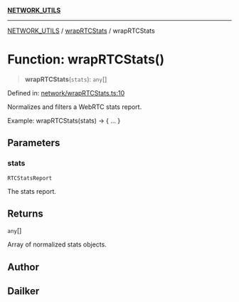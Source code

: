 [**NETWORK_UTILS**](../../README.md)

***

[NETWORK_UTILS](../../README.md) / [wrapRTCStats](../README.md) / wrapRTCStats

# Function: wrapRTCStats()

> **wrapRTCStats**(`stats`): `any`[]

Defined in: [network/wrapRTCStats.ts:10](https://github.com/dailker/everyutil-js/blob/b3e269da55b7d96c15eb37e98c5c4f6b94f05f6f/src/network/wrapRTCStats.ts#L10)

Normalizes and filters a WebRTC stats report.

Example: wrapRTCStats(stats) → { ... }

## Parameters

### stats

`RTCStatsReport`

The stats report.

## Returns

`any`[]

Array of normalized stats objects.

## Author

## Dailker

